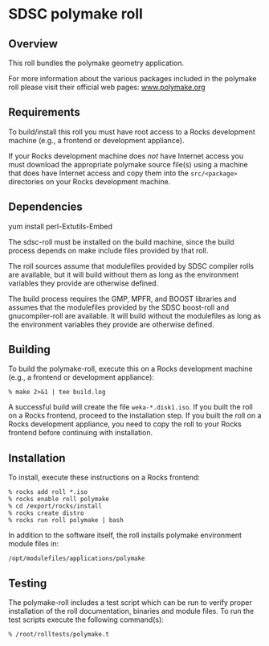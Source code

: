 # SDSC polymake roll

## Overview

This roll bundles the polymake geometry application.

For more information about the various packages included in the polymake roll please visit their official web pages: www.polymake.org


## Requirements

To build/install this roll you must have root access to a Rocks development
machine (e.g., a frontend or development appliance).

If your Rocks development machine does *not* have Internet access you must
download the appropriate polymake source file(s) using a machine that does
have Internet access and copy them into the `src/<package>` directories on your
Rocks development machine.


## Dependencies

yum install perl-Extutils-Embed

The sdsc-roll must be installed on the build machine, since the build process
depends on make include files provided by that roll.

The roll sources assume that modulefiles provided by SDSC compiler
rolls are available, but it will build without them as long as the environment
variables they provide are otherwise defined.

The build process requires the GMP, MPFR, and BOOST libraries and assumes that
the modulefiles provided by the SDSC boost-roll and gnucompiler-roll are available.  It will build without
the modulefiles as long as the environment variables they provide are otherwise
defined.


## Building

To build the polymake-roll, execute this on a Rocks development
machine (e.g., a frontend or development appliance):

```shell
% make 2>&1 | tee build.log
```

A successful build will create the file `weka-*.disk1.iso`.  If you built the
roll on a Rocks frontend, proceed to the installation step. If you built the
roll on a Rocks development appliance, you need to copy the roll to your Rocks
frontend before continuing with installation.


## Installation

To install, execute these instructions on a Rocks frontend:

```shell
% rocks add roll *.iso
% rocks enable roll polymake
% cd /export/rocks/install
% rocks create distro
% rocks run roll polymake | bash
```

In addition to the software itself, the roll installs polymake environment
module files in:

```shell
/opt/modulefiles/applications/polymake
```


## Testing

The polymake-roll includes a test script which can be run to verify proper
installation of the roll documentation, binaries and module files. To
run the test scripts execute the following command(s):

```shell
% /root/rolltests/polymake.t 
```
